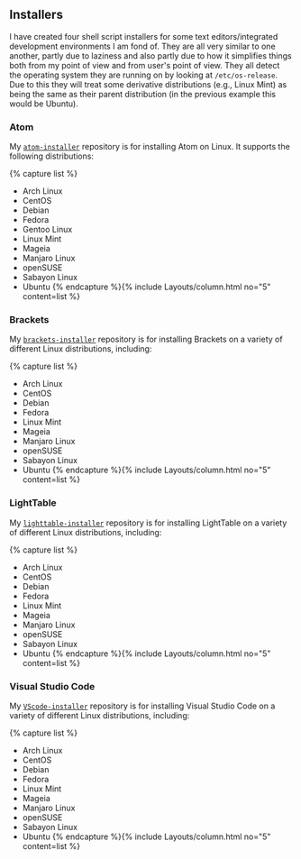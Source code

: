 ## Installers
I have created four shell script installers for some text editors/integrated development environments I am fond of. They are all very similar to one another, partly due to laziness and also partly due to how it simplifies things both from my point of view and from user's point of view. They all detect the operating system they are running on by looking at `/etc/os-release`. Due to this they will treat some derivative distributions (e.g., Linux Mint) as being the same as their parent distribution (in the previous example this would be Ubuntu).

### Atom
My [`atom-installer`](https://github.com/fusion809/atom-installer) repository is for installing Atom on Linux. It supports the following distributions:

{% capture list %}
* Arch Linux
* CentOS
* Debian
* Fedora
* Gentoo Linux
* Linux Mint
* Mageia
* Manjaro Linux
* openSUSE
* Sabayon Linux
* Ubuntu
{% endcapture %}{% include Layouts/column.html no="5" content=list %}

### Brackets
My [`brackets-installer`](https://github.com/fusion809/brackets-installer) repository is for installing Brackets on a variety of different Linux distributions, including:

{% capture list %}
* Arch Linux
* CentOS
* Debian
* Fedora
* Linux Mint
* Mageia
* Manjaro Linux
* openSUSE
* Sabayon Linux
* Ubuntu
{% endcapture %}{% include Layouts/column.html no="5" content=list %}

### LightTable
My [`lighttable-installer`](https://github.com/fusion809/lighttable-installer) repository is for installing LightTable on a variety of different Linux distributions, including:

{% capture list %}
* Arch Linux
* CentOS
* Debian
* Fedora
* Linux Mint
* Mageia
* Manjaro Linux
* openSUSE
* Sabayon Linux
* Ubuntu
{% endcapture %}{% include Layouts/column.html no="5" content=list %}


### Visual Studio Code
My [`VScode-installer`](https://github.com/fusion809/VScode-installer) repository is for installing Visual Studio Code on a variety of different Linux distributions, including:

{% capture list %}
* Arch Linux
* CentOS
* Debian
* Fedora
* Linux Mint
* Mageia
* Manjaro Linux
* openSUSE
* Sabayon Linux
* Ubuntu
{% endcapture %}{% include Layouts/column.html no="5" content=list %}
